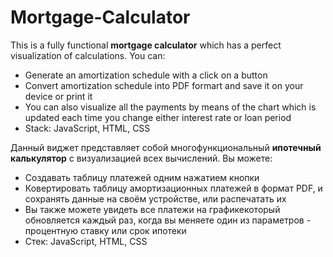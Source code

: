# Mortgage-Calculator
This is a fully functional <strong>mortgage calculator</strong> which has a perfect visualization of calculations.
You can: 
<ul>
  <li>Generate an amortization schedule with a click on a button</li>
  <li>Convert amortization schedule into PDF formart and save it on your device or print it</li>
  <li>You can also visualize all the payments by means of the chart which is updated each time you change either interest rate or loan period</li>
  <li>Stack: JavaScript, HTML, CSS</li>
</ul>

Данный виджет представляет собой многофункциональный <strong>ипотечный калькулятор</strong> с визуализацией всех вычислений. 
Вы можете:
<ul>
  <li>Создавать таблицу платежей одним нажатием кнопки</li>
  <li>Ковертировать таблицу амортизационных платежей в формат PDF, и сохранять данные на своём устройстве, или распечатать их</li>
  <li>Вы также можете увидеть все платежи на графикекоторый обновляется каждый раз, когда вы меняете один из параметров - процентную ставку или срок ипотеки</li>
  <li>Стек: JavaScript, HTML, CSS</li>
</ul>
